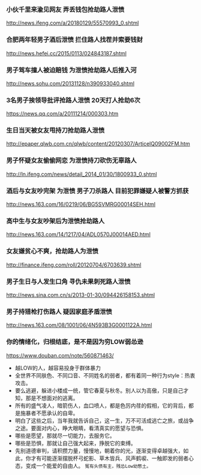 ### 小伙千里来渝见网友 弄丢钱包抢劫路人泄愤
http://news.ifeng.com/a/20180129/55570993_0.shtml
### 合肥两年轻男子酒后泄愤 拦住路人找茬并索要钱财
http://news.hefei.cc/2015/0113/024843187.shtml
### 男子驾车撞人被迫赔钱 为泄愤抢劫路人后推入河
http://news.sohu.com/20131128/n390933040.shtml
### 3名男子挨领导批评抢路人泄愤 20天打人抢劫6次
https://news.qq.com/a/20111214/000303.htm
### 生日当天被女友甩持刀抢劫路人泄愤
http://epaper.qlwb.com.cn/qlwb/content/20120307/ArticelQ09002FM.htm
### 男子怀疑女友偷偷网恋 为泄愤持刀砍伤无辜路人
http://ln.ifeng.com/news/detail_2014_01/30/1800933_0.shtml
### 酒后与女友吵完架 为泄愤 男子刀杀路人 目前犯罪嫌疑人被警方抓获
http://news.163.com/16/0219/06/BG5SVMRG00014SEH.html
### 高中生与女友吵架后为泄愤抢劫路人
http://news.163.com/14/1217/04/ADL0570J00014AED.html
### 女友嫌贫心不爽，抢劫路人为泄愤
http://finance.ifeng.com/roll/20120704/6703639.shtml
### 男子生日与人发生口角 寻仇未果刺死路人泄愤
http://news.sina.com.cn/s/2013-01-30/094426158153.shtml
### 男子持猎枪打伤路人 疑因家庭矛盾泄愤
http://news.163.com/08/1001/06/4N593B3G0001122A.html

### 你的情绪化，归根结底，是不是因为穷LOW弱怂逊
https://www.douban.com/note/560871463/
- 越LOW的人，越容易投身于群体暴力
- 全世界不同肤色、不同口音、不同姓名的弱者，都有着同一种行为style：热衷攻击。
- 要么逃避，躲进小楼成一统，管它春夏与秋冬。别人以为高傲，只是自己才知，那是不想面对的逃离。
- 所有的盛气凌人，暗箭伤人，血口喷人，都是色厉内荏的假相，它的背后，都是施暴者不愿承认的自卑。
- 明白了这些之后，当年我就告诉自己，这一生，万不可活成逃亡之旅，或战争之途。要面对内心，睁大眼睛，看清真实的愿望与恐惧。
- 哪些是愿望，那就尽一切能力，去服务它。
- 哪些是恐惧，那就让自己强大起来，挣脱它的束缚。
- 先别道德审判，请积攒力量，慢慢地，朝着你的光，逐渐变得卓越强大，如此，你才有可能逐渐摆脱杯弓蛇影、草木皆兵、风声鹤唳、一触即发的弱者心态，变成一个能爱的自由人。
`冤有头债有主，残怂Low幼憋土。`